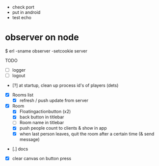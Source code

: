 - check port
- put in android
- test echo

# observer on node
$ erl -sname observer -setcookie server

TODO

- [ ] logger
- [ ] logout
- [?] at startup, clean up process id's of players (dets)
- [x] Rooms list
    - [x] refresh / push update from server
- [x] Room
    - [x] Floatingactionbutton (x2)
    - [x] back button in titlebar
    - [ ] Room name in titlebar
    - [x] push people count to clients & show in app
    - [x] when last person leaves, quit the room after a certain time (& send message)
- [.] docs
- [x] clear canvas on button press

